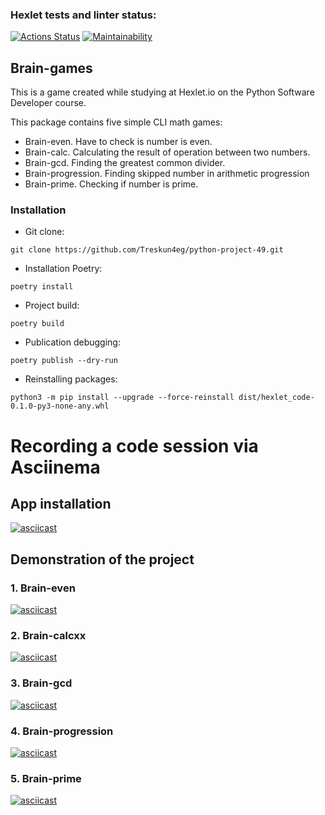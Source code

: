 ### Hexlet tests and linter status:
[![Actions Status](https://github.com/Treskun4eg/python-project-49/workflows/hexlet-check/badge.svg)](https://github.com/Treskun4eg/python-project-49/actions)
[![Maintainability](https://api.codeclimate.com/v1/badges/6eb57df1c0f54bb687dc/maintainability)](https://codeclimate.com/github/Treskun4eg/python-project-49/maintainability)

## Brain-games

This is a game created while studying at Hexlet.io on the Python Software Developer course.

This package contains five simple CLI math games:
* Brain-even. Have to check is number is even.
* Brain-calc. Calculating the result of operation between two numbers.
* Brain-gcd. Finding the greatest common divider.
* Brain-progression. Finding skipped number in arithmetic progression
* Brain-prime. Checking if number is prime.

### Installation

* Git clone:
```
git clone https://github.com/Treskun4eg/python-project-49.git
```
* Installation Poetry:
```
poetry install
```
* Project build:
```
poetry build
```
* Publication debugging:
```
poetry publish --dry-run
```
* Reinstalling packages:
```
python3 -m pip install --upgrade --force-reinstall dist/hexlet_code-0.1.0-py3-none-any.whl
```

# Recording a code session via Asciinema
## App installation
[![asciicast](https://asciinema.org/a/529598.svg)](https://asciinema.org/a/529598)
## Demonstration of the project
### 1. Brain-even
[![asciicast](https://asciinema.org/a/528539.svg)](https://asciinema.org/a/528539)
### 2. Brain-calcxx
[![asciicast](https://asciinema.org/a/528540.svg)](https://asciinema.org/a/528540)
### 3. Brain-gcd
[![asciicast](https://asciinema.org/a/528541.svg)](https://asciinema.org/a/528541)
### 4. Brain-progression
[![asciicast](https://asciinema.org/a/528543.svg)](https://asciinema.org/a/528543)
### 5. Brain-prime
[![asciicast](https://asciinema.org/a/528544.svg)](https://asciinema.org/a/528544)